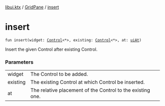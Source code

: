 [libui.ktx](../README.md) / [GridPane](README.md) / [insert](insert.md)

# insert

`fun insert(widget: `[`Control`](../-control/README.md)`<*>, existing: `[`Control`](../-control/README.md)`<*>, at: `[`uiAt`](../../libui/ui-at.md)`)`

Insert the given Control after existing Control.

### Parameters

| | |
|---|---|
| widget | The Control to be added. |
| existing | The existing Control at which Control be inserted. |
| at | The relative placement of the Control to the existing one. |
